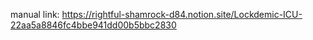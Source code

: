 manual link: https://rightful-shamrock-d84.notion.site/Lockdemic-ICU-22aa5a8846fc4bbe941dd00b5bbc2830
